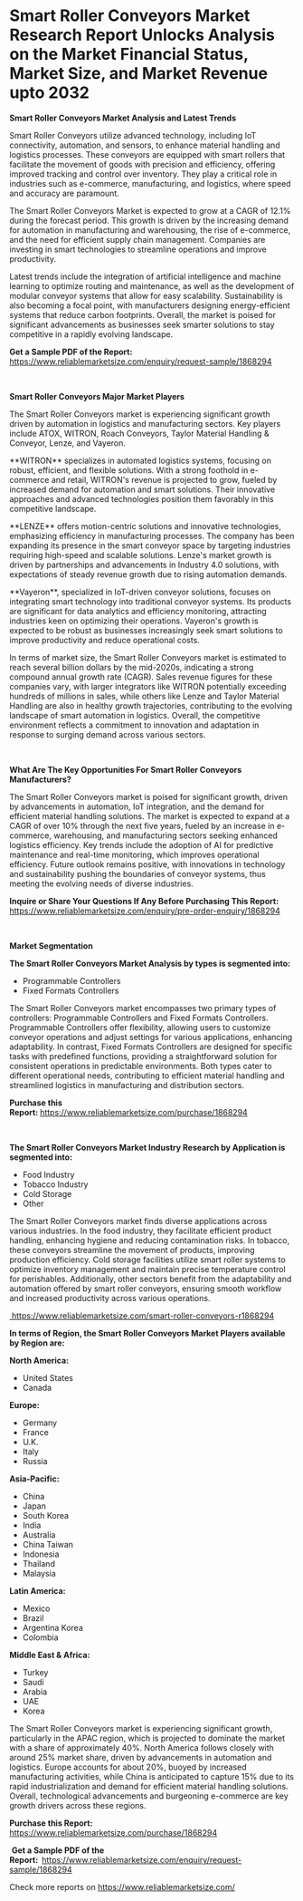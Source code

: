 <p><h1>Smart Roller Conveyors Market Research Report Unlocks Analysis on the Market Financial Status, Market Size, and Market Revenue upto 2032</h1></p><p><strong>Smart Roller Conveyors Market Analysis and Latest Trends</strong></p>
<p><p>Smart Roller Conveyors utilize advanced technology, including IoT connectivity, automation, and sensors, to enhance material handling and logistics processes. These conveyors are equipped with smart rollers that facilitate the movement of goods with precision and efficiency, offering improved tracking and control over inventory. They play a critical role in industries such as e-commerce, manufacturing, and logistics, where speed and accuracy are paramount.</p><p>The Smart Roller Conveyors Market is expected to grow at a CAGR of 12.1% during the forecast period. This growth is driven by the increasing demand for automation in manufacturing and warehousing, the rise of e-commerce, and the need for efficient supply chain management. Companies are investing in smart technologies to streamline operations and improve productivity.</p><p>Latest trends include the integration of artificial intelligence and machine learning to optimize routing and maintenance, as well as the development of modular conveyor systems that allow for easy scalability. Sustainability is also becoming a focal point, with manufacturers designing energy-efficient systems that reduce carbon footprints. Overall, the market is poised for significant advancements as businesses seek smarter solutions to stay competitive in a rapidly evolving landscape.</p></p>
<p><strong>Get a Sample PDF of the Report:&nbsp;</strong> <a href="https://www.reliablemarketsize.com/enquiry/request-sample/1868294?utm_campaign=1743&utm_medium=2&utm_source=Github&utm_content=ia&utm_term=28022025&utm_id=smart-roller-conveyors">https://www.reliablemarketsize.com/enquiry/request-sample/1868294</a></p>
<p>&nbsp;</p>
<p><strong>Smart Roller Conveyors Major Market Players</strong></p>
<p><p>The Smart Roller Conveyors market is experiencing significant growth driven by automation in logistics and manufacturing sectors. Key players include ATOX, WITRON, Roach Conveyors, Taylor Material Handling & Conveyor, Lenze, and Vayeron. </p><p>**WITRON** specializes in automated logistics systems, focusing on robust, efficient, and flexible solutions. With a strong foothold in e-commerce and retail, WITRON's revenue is projected to grow, fueled by increased demand for automation and smart solutions. Their innovative approaches and advanced technologies position them favorably in this competitive landscape.</p><p>**LENZE** offers motion-centric solutions and innovative technologies, emphasizing efficiency in manufacturing processes. The company has been expanding its presence in the smart conveyor space by targeting industries requiring high-speed and scalable solutions. Lenze's market growth is driven by partnerships and advancements in Industry 4.0 solutions, with expectations of steady revenue growth due to rising automation demands.</p><p>**Vayeron**, specialized in IoT-driven conveyor solutions, focuses on integrating smart technology into traditional conveyor systems. Its products are significant for data analytics and efficiency monitoring, attracting industries keen on optimizing their operations. Vayeron's growth is expected to be robust as businesses increasingly seek smart solutions to improve productivity and reduce operational costs.</p><p>In terms of market size, the Smart Roller Conveyors market is estimated to reach several billion dollars by the mid-2020s, indicating a strong compound annual growth rate (CAGR). Sales revenue figures for these companies vary, with larger integrators like WITRON potentially exceeding hundreds of millions in sales, while others like Lenze and Taylor Material Handling are also in healthy growth trajectories, contributing to the evolving landscape of smart automation in logistics. Overall, the competitive environment reflects a commitment to innovation and adaptation in response to surging demand across various sectors.</p></p>
<p>&nbsp;</p>
<p><strong>What Are The Key Opportunities For Smart Roller Conveyors Manufacturers?</strong></p>
<p><p>The Smart Roller Conveyors market is poised for significant growth, driven by advancements in automation, IoT integration, and the demand for efficient material handling solutions. The market is expected to expand at a CAGR of over 10% through the next five years, fueled by an increase in e-commerce, warehousing, and manufacturing sectors seeking enhanced logistics efficiency. Key trends include the adoption of AI for predictive maintenance and real-time monitoring, which improves operational efficiency. Future outlook remains positive, with innovations in technology and sustainability pushing the boundaries of conveyor systems, thus meeting the evolving needs of diverse industries.</p></p>
<p><strong>Inquire or Share Your Questions If Any Before Purchasing This Report:</strong> <a href="https://www.reliablemarketsize.com/enquiry/pre-order-enquiry/1868294?utm_campaign=1743&utm_medium=2&utm_source=Github&utm_content=ia&utm_term=28022025&utm_id=smart-roller-conveyors">https://www.reliablemarketsize.com/enquiry/pre-order-enquiry/1868294</a></p>
<p>&nbsp;</p>
<p><strong>Market Segmentation</strong></p>
<p><strong>The Smart Roller Conveyors Market Analysis by types is segmented into:</strong></p>
<p><ul><li>Programmable Controllers</li><li>Fixed Formats Controllers</li></ul></p>
<p><p>The Smart Roller Conveyors market encompasses two primary types of controllers: Programmable Controllers and Fixed Formats Controllers. Programmable Controllers offer flexibility, allowing users to customize conveyor operations and adjust settings for various applications, enhancing adaptability. In contrast, Fixed Formats Controllers are designed for specific tasks with predefined functions, providing a straightforward solution for consistent operations in predictable environments. Both types cater to different operational needs, contributing to efficient material handling and streamlined logistics in manufacturing and distribution sectors.</p></p>
<p><strong>Purchase this Report:&nbsp;</strong><a href="https://www.reliablemarketsize.com/purchase/1868294?utm_campaign=1743&utm_medium=2&utm_source=Github&utm_content=ia&utm_term=28022025&utm_id=smart-roller-conveyors">https://www.reliablemarketsize.com/purchase/1868294</a></p>
<p>&nbsp;</p>
<p><strong>The Smart Roller Conveyors Market Industry Research by Application is segmented into:</strong></p>
<p><ul><li>Food Industry</li><li>Tobacco Industry</li><li>Cold Storage</li><li>Other</li></ul></p>
<p><p>The Smart Roller Conveyors market finds diverse applications across various industries. In the food industry, they facilitate efficient product handling, enhancing hygiene and reducing contamination risks. In tobacco, these conveyors streamline the movement of products, improving production efficiency. Cold storage facilities utilize smart roller systems to optimize inventory management and maintain precise temperature control for perishables. Additionally, other sectors benefit from the adaptability and automation offered by smart roller conveyors, ensuring smooth workflow and increased productivity across various operations.</p></p>
<p><a href="https://www.reliablemarketsize.com/smart-roller-conveyors-r1868294?utm_campaign=1743&utm_medium=2&utm_source=Github&utm_content=ia&utm_term=28022025&utm_id=smart-roller-conveyors">&nbsp;https://www.reliablemarketsize.com/smart-roller-conveyors-r1868294</a></p>
<p><strong>In terms of Region, the Smart Roller Conveyors Market Players available by Region are:</strong></p>
<p>
    <p> <strong> North America: </strong>
        <ul>
            <li>United States</li>
            <li>Canada</li>
        </ul>
        </p> 
    <p> <strong> Europe: </strong>
        <ul>
            <li>Germany</li>
            <li>France</li>
            <li>U.K.</li>
            <li>Italy</li>
            <li>Russia</li>
        </ul>
        </p> 
    <p> <strong> Asia-Pacific: </strong>
        <ul>
            <li>China</li>
            <li>Japan</li>
            <li>South Korea</li>
            <li>India</li>
            <li>Australia</li>
            <li>China Taiwan</li>
            <li>Indonesia</li>
            <li>Thailand</li>
            <li>Malaysia</li>
        </ul>
        </p> 
    <p> <strong> Latin America: </strong>
        <ul>
            <li>Mexico</li>
            <li>Brazil</li>
            <li>Argentina Korea</li>
            <li>Colombia</li>
        </ul>
        </p> 
    <p> <strong> Middle East & Africa: </strong>
        <ul>
            <li>Turkey</li>
            <li>Saudi</li>
            <li>Arabia</li>
            <li>UAE</li>
            <li>Korea</li>
        </ul>
    </p>
    </p>
<p><p>The Smart Roller Conveyors market is experiencing significant growth, particularly in the APAC region, which is projected to dominate the market with a share of approximately 40%. North America follows closely with around 25% market share, driven by advancements in automation and logistics. Europe accounts for about 20%, buoyed by increased manufacturing activities, while China is anticipated to capture 15% due to its rapid industrialization and demand for efficient material handling solutions. Overall, technological advancements and burgeoning e-commerce are key growth drivers across these regions.</p></p>
<p><strong>Purchase this Report: </strong><a href="https://www.reliablemarketsize.com/purchase/1868294?utm_campaign=1743&utm_medium=2&utm_source=Github&utm_content=ia&utm_term=28022025&utm_id=smart-roller-conveyors">https://www.reliablemarketsize.com/purchase/1868294</a></p>
<p>&nbsp;<strong>Get a Sample PDF of the Report:&nbsp;&nbsp;</strong><a href="https://www.reliablemarketsize.com/enquiry/request-sample/1868294?utm_campaign=1743&utm_medium=2&utm_source=Github&utm_content=ia&utm_term=28022025&utm_id=smart-roller-conveyors">https://www.reliablemarketsize.com/enquiry/request-sample/1868294</a></p>
<p><strong></strong></p>
<p>Check more reports on <a href="https://www.reliablemarketsize.com/?utm_campaign=1743&utm_medium=2&utm_source=Github&utm_content=ia&utm_term=28022025&utm_id=smart-roller-conveyors">https://www.reliablemarketsize.com/</a></p>